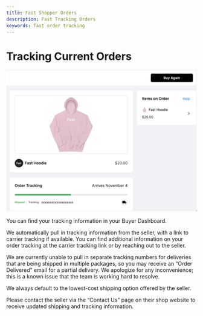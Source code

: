 ```yaml
---
title: Fast Shopper Orders
description: Fast Tracking Orders
keywords: fast order tracking
---
```


# Tracking Current Orders

<img src="./images/tracking-order.png"/>

You can find your tracking information in your Buyer Dashboard.

We automatically pull in tracking information from the seller, with a link to carrier tracking if available. You can find additional information on your order tracking at the carrier tracking link or by reaching out to the seller.

We are currently unable to pull in separate tracking numbers for deliveries that are being shipped in multiple packages, so you may receive an “Order Delivered” email for a partial delivery. We apologize for any inconvenience; this is a known issue that the team is working hard to resolve.

We always default to the lowest-cost shipping option offered by the seller.

Please contact the seller via the “Contact Us” page on their shop website to receive updated shipping and tracking information.

